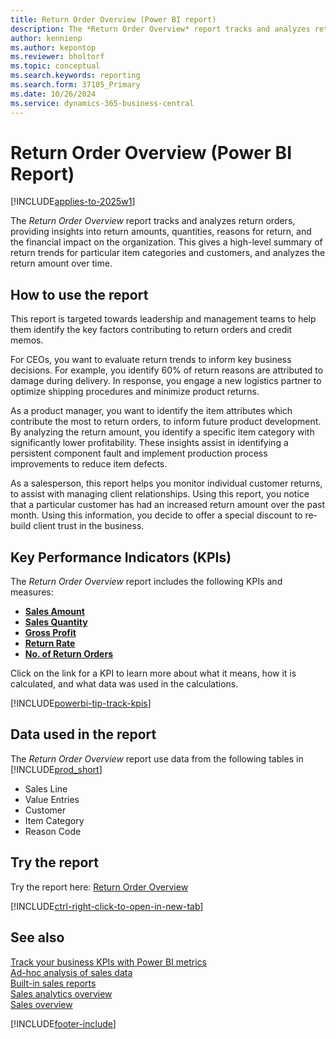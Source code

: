 ```yaml
---
title: Return Order Overview (Power BI report)
description: The *Return Order Overview* report tracks and analyzes return orders, providing insights into the financial impact on the organization.
author: kennienp
ms.author: kepontop
ms.reviewer: bholtorf
ms.topic: conceptual
ms.search.keywords: reporting
ms.search.form: 37105_Primary
ms.date: 10/26/2024
ms.service: dynamics-365-business-central
---
```


# Return Order Overview (Power BI Report)

[!INCLUDE[applies-to-2025w1](includes/applies-to-2025w1.md)]

The *Return Order Overview* report tracks and analyzes return orders, providing insights into return amounts, quantities, reasons for return, and the financial impact on the organization. This gives a high-level summary of return trends for particular item categories and customers, and analyzes the return amount over time.

## How to use the report
This report is targeted towards leadership and management teams to help them identify the key factors contributing to return orders and credit memos.

For CEOs, you want to evaluate return trends to inform key business decisions. For example, you identify 60% of return reasons are attributed to damage during delivery. In response, you engage a new logistics partner to optimize shipping procedures and minimize product returns.

As a product manager, you want to identify the item attributes which contribute the most to return orders, to inform future product development. By analyzing the return amount, you identify a specific item category with significantly lower profitability. These insights assist in identifying a persistent component fault and implement production process improvements to reduce item defects.

As a salesperson, this report helps you monitor individual customer returns, to assist with managing client relationships. Using this report, you notice that a particular customer has had an increased return amount over the past month. Using this information, you decide to offer a special discount to re-build client trust in the business.

## Key Performance Indicators (KPIs)

The *Return Order Overview* report includes the following KPIs and measures: 

- [**Sales Amount**](sales-powerbi-kpis.md#sales-amount)
- [**Sales Quantity**](sales-powerbi-kpis.md#sales-quantity)
- [**Gross Profit**](sales-powerbi-kpis.md#gross-profit)
- [**Return Rate**](sales-powerbi-kpis.md#return-rate)
- [**No. of Return Orders**](sales-powerbi-kpis.md#no-of-return-orders)

Click on the link for a KPI to learn more about what it means, how it is calculated, and what data was used in the calculations. 

[!INCLUDE[powerbi-tip-track-kpis](includes/powerbi-tip-track-kpis.md)]

## Data used in the report

The *Return Order Overview* report use data from the following tables in [!INCLUDE[prod_short](includes/prod_short.md)]

- Sales Line
- Value Entries
- Customer
- Item Category
- Reason Code

## Try the report

Try the report here: [Return Order Overview](https://businesscentral.dynamics.com?page=37105)

[!INCLUDE[ctrl-right-click-to-open-in-new-tab](includes/ctrl-right-click-to-open-in-new-tab.md)]

## See also

[Track your business KPIs with Power BI metrics](track-kpis-with-power-bi-metrics.md)   
[Ad-hoc analysis of sales data](ad-hoc-analysis-sales.md)   
[Built-in sales reports](sales-reports.md)   
[Sales analytics overview](sales-analytics-overview.md)  
[Sales overview](sales-manage-sales.md)  

[!INCLUDE[footer-include](includes/footer-banner.md)]
